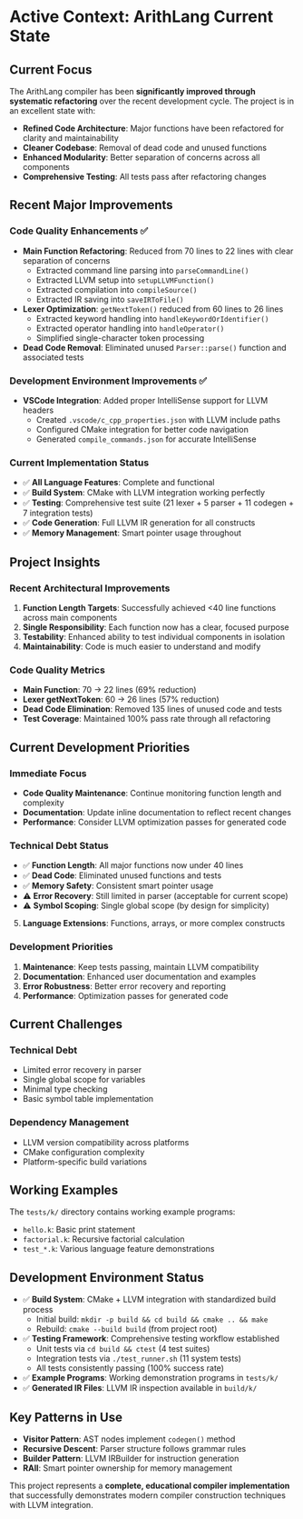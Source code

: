 # Active Context: ArithLang Current State

## Current Focus
The ArithLang compiler has been **significantly improved through systematic refactoring** over the recent development cycle. The project is in an excellent state with:

- **Refined Code Architecture**: Major functions have been refactored for clarity and maintainability
- **Cleaner Codebase**: Removal of dead code and unused functions
- **Enhanced Modularity**: Better separation of concerns across all components
- **Comprehensive Testing**: All tests pass after refactoring changes

## Recent Major Improvements

### Code Quality Enhancements ✅
- **Main Function Refactoring**: Reduced from 70 lines to 22 lines with clear separation of concerns
  - Extracted command line parsing into `parseCommandLine()`
  - Extracted LLVM setup into `setupLLVMFunction()`
  - Extracted compilation into `compileSource()`
  - Extracted IR saving into `saveIRToFile()`
- **Lexer Optimization**: `getNextToken()` reduced from 60 lines to 26 lines
  - Extracted keyword handling into `handleKeywordOrIdentifier()`
  - Extracted operator handling into `handleOperator()`
  - Simplified single-character token processing
- **Dead Code Removal**: Eliminated unused `Parser::parse()` function and associated tests

### Development Environment Improvements ✅
- **VSCode Integration**: Added proper IntelliSense support for LLVM headers
  - Created `.vscode/c_cpp_properties.json` with LLVM include paths
  - Configured CMake integration for better code navigation
  - Generated `compile_commands.json` for accurate IntelliSense

### Current Implementation Status
- ✅ **All Language Features**: Complete and functional
- ✅ **Build System**: CMake with LLVM integration working perfectly
- ✅ **Testing**: Comprehensive test suite (21 lexer + 5 parser + 11 codegen + 7 integration tests)
- ✅ **Code Generation**: Full LLVM IR generation for all constructs
- ✅ **Memory Management**: Smart pointer usage throughout

## Project Insights

### Recent Architectural Improvements
1. **Function Length Targets**: Successfully achieved <40 line functions across main components
2. **Single Responsibility**: Each function now has a clear, focused purpose
3. **Testability**: Enhanced ability to test individual components in isolation
4. **Maintainability**: Code is much easier to understand and modify

### Code Quality Metrics
- **Main Function**: 70 → 22 lines (69% reduction)
- **Lexer getNextToken**: 60 → 26 lines (57% reduction)
- **Dead Code Elimination**: Removed 135 lines of unused code and tests
- **Test Coverage**: Maintained 100% pass rate through all refactoring

## Current Development Priorities

### Immediate Focus
- **Code Quality Maintenance**: Continue monitoring function length and complexity
- **Documentation**: Update inline documentation to reflect recent changes
- **Performance**: Consider LLVM optimization passes for generated code

### Technical Debt Status
- ✅ **Function Length**: All major functions now under 40 lines
- ✅ **Dead Code**: Eliminated unused functions and tests
- ✅ **Memory Safety**: Consistent smart pointer usage
- ⚠️ **Error Recovery**: Still limited in parser (acceptable for current scope)
- ⚠️ **Symbol Scoping**: Single global scope (by design for simplicity)
5. **Language Extensions**: Functions, arrays, or more complex constructs

### Development Priorities
1. **Maintenance**: Keep tests passing, maintain LLVM compatibility
2. **Documentation**: Enhanced user documentation and examples
3. **Error Robustness**: Better error recovery and reporting
4. **Performance**: Optimization passes for generated code

## Current Challenges

### Technical Debt
- Limited error recovery in parser
- Single global scope for variables
- Minimal type checking
- Basic symbol table implementation

### Dependency Management
- LLVM version compatibility across platforms
- CMake configuration complexity
- Platform-specific build variations

## Working Examples
The `tests/k/` directory contains working example programs:
- `hello.k`: Basic print statement
- `factorial.k`: Recursive factorial calculation
- `test_*.k`: Various language feature demonstrations

## Development Environment Status
- ✅ **Build System**: CMake + LLVM integration with standardized build process
  - Initial build: `mkdir -p build && cd build && cmake .. && make`
  - Rebuild: `cmake --build build` (from project root)
- ✅ **Testing Framework**: Comprehensive testing workflow established
  - Unit tests via `cd build && ctest` (4 test suites)
  - Integration tests via `./test_runner.sh` (11 system tests)
  - All tests consistently passing (100% success rate)
- ✅ **Example Programs**: Working demonstration programs in `tests/k/`
- ✅ **Generated IR Files**: LLVM IR inspection available in `build/k/`

## Key Patterns in Use
- **Visitor Pattern**: AST nodes implement `codegen()` method
- **Recursive Descent**: Parser structure follows grammar rules
- **Builder Pattern**: LLVM IRBuilder for instruction generation
- **RAII**: Smart pointer ownership for memory management

This project represents a **complete, educational compiler implementation** that successfully demonstrates modern compiler construction techniques with LLVM integration.
